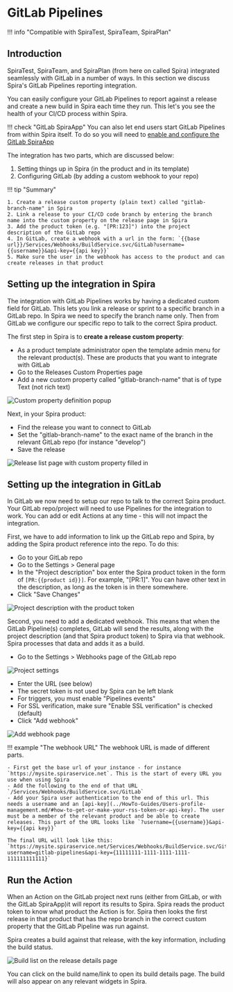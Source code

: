 # GitLab Pipelines
!!! info "Compatible with SpiraTest, SpiraTeam, SpiraPlan"

## Introduction
SpiraTest, SpiraTeam, and SpiraPlan (from here on called Spira) integrated seamlessly with GitLab in a number of ways. In this section we discuss Spira's GitLab Pipelines reporting integration.

You can easily configure your GitLab Pipelines to report against a release and create a new build in Spira each time they run. This let's you see the health of your CI/CD process within Spira. 

!!! check "GitLab SpiraApp"
    You can also let end users start GitLab Pipelines from within Spira itself. To do so you will need to [enable and configure the GitLab SpiraApp](../SpiraApps/GitLab.md)

The integration has two parts, which are discussed below:

1. Setting things up in Spira (in the product and in its template)
2. Configuring GitLab (by adding a custom webhook to your repo)

!!! tip "Summary"

    1. Create a release custom property (plain text) called "gitlab-branch-name" in Spira
    2. Link a release to your CI/CD code branch by entering the branch name into the custom property on the release page in Spira
    3. Add the product token (e.g. "[PR:123]") into the project description of the GitLab repo
    4. In GitLab, create a webhook with a url in the form: `{{base url}}/Services/Webhooks/BuildService.svc/GitLab?username={{username}}&api-key={{api key}}`
    5. Make sure the user in the webhook has access to the product and can create releases in that product


## Setting up the integration in Spira

The integration with GitLab Pipelines works by having a dedicated custom field for GitLab. This lets you link a release or sprint to a specific branch in a GitLab repo. In Spira we need to specify the branch name only. Then from GitLab we configure our specific repo to talk to the correct Spira product.

The first step in Spira is to **create a release custom property**:

- As a product template administrator open the template admin menu for the relevant product(s). These are products that you want to integrate with GitLab
- Go to the Releases Custom Properties page
- Add a new custom property called "gitlab-branch-name" that is of type Text (not rich text)

![Custom property definition popup](img/gitlab-pipelines-custom-property-definition.png)

Next, in your Spira product:

- Find the release you want to connect to GitLab
- Set the "gitlab-branch-name" to the exact name of the branch in the relevant GitLab repo (for instance "develop")
- Save the release

![Release list page with custom property filled in](img/gitlab-pipelines-release-page.png)


## Setting up the integration in GitLab

In GitLab we now need to setup our repo to talk to the correct Spira product. Your GitLab repo/project will need to use Pipelines for the integration to work. You can add or edit Actions at any time - this will not impact the integration.

First, we have to add information to link up the GitLab repo and Spira, by adding the Spira product reference into the repo. To do this:

- Go to your GitLab repo
- Go to the Settings > General page
- In the "Project description" box enter the Spira product token in the form of `[PR:{{product id}}]`. For example, "[PR:1]". You can have other text in the description, as long as the token is in there somewhere.
- Click "Save Changes"

![Project description with the product token](img/gitlab-pipelines-repo-description.png)

Second, you need to add a dedicated webhook. This means that when the GitLab Pipeline(s) completes, GitLab will send the results, along with the project description (and that Spira product token) to Spira via that webhook. Spira processes that data and adds it as a build.

- Go to the Settings > Webhooks page of the GitLab repo

![Project settings](img/gitlab-pipelines-repo-settings.png)

- Enter the URL (see below)
- The secret token is not used by Spira can be left blank
- For triggers, you must enable "Pipelines events"
- For SSL verification, make sure "Enable SSL verification" is checked (default)
- Click "Add webhook"

![Add webhook page](img/gitlab-pipelines-repo-webhook.png)

!!! example "The webhook URL"
    The webhook URL is made of different parts.

    - First get the base url of your instance - for instance `https://mysite.spiraservice.net`. This is the start of every URL you use when using Spira
    - Add the following to the end of that URL `/Services/Webhooks/BuildService.svc/GitLab`
    - Add your Spira user authentication to the end of this url. This needs a username and an [api-key](../HowTo-Guides/Users-profile-management.md/#how-to-get-or-make-your-rss-token-or-api-key). The user must be a member of the relevant product and be able to create releases. This part of the URL looks like `?username={{username}}&api-key={{api key}}`

    The final URL will look like this: `https://mysite.spiraservice.net/Services/Webhooks/BuildService.svc/GitLab?username=gitlab-pipelines&api-key={11111111-1111-1111-1111-111111111111}`


## Run the Action

When an Action on the GitLab project next runs (either from GitLab, or with the GitLab SpiraApp)it will report its results to Spira. Spira reads the product token to know what product the Action is for. Spira then looks the first release in that product that has the repo branch in the correct custom property that the GitLab Pipeline was run against.

Spira creates a build against that release, with the key information, including the build status.

![Build list on the release details page](img/gitlab-pipelines-build-list.png)

You can click on the build name/link to open its build details page. The build will also appear on any relevant widgets in Spira.
